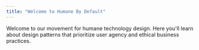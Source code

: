 ```yaml
---
title: "Welcome to Humane By Default"
---
```

Welcome to our movement for humane technology design. Here you'll learn about design patterns that prioritize user agency and ethical business practices.
